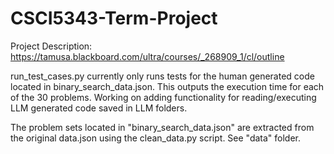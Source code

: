 # CSCI5343-Term-Project

Project Description:
https://tamusa.blackboard.com/ultra/courses/_268909_1/cl/outline

run_test_cases.py currently only runs tests for the human generated code located in binary_search_data.json. This outputs the execution time for each of the 30 problems. Working on adding functionality for reading/executing LLM generated code saved in LLM folders.

The problem sets located in "binary_search_data.json" are extracted from the original data.json using the clean_data.py script. See "data" folder.





